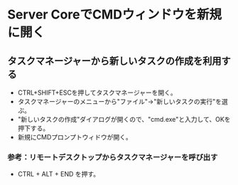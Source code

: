 ﻿# Server CoreでCMDウィンドウを新規に開く

## タスクマネージャーから新しいタスクの作成を利用する

- CTRL+SHIFT+ESCを押してタスクマネージャーを開く。
- タスクマネージャーのメニューから"ファイル"→"新しいタスクの実行"を選ぶ。
- "新しいタスクの作成"ダイアログが開くので、"cmd.exe"と入力して、OKを押下する。
- 新規にCMDプロンプトウィドウが開く。

### 参考：リモートデスクトップからタスクマネージャーを呼び出す

- CTRL + ALT + END を押す。
